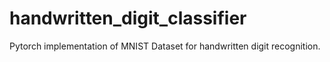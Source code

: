 # handwritten_digit_classifier
Pytorch implementation of MNIST Dataset for handwritten digit recognition.
